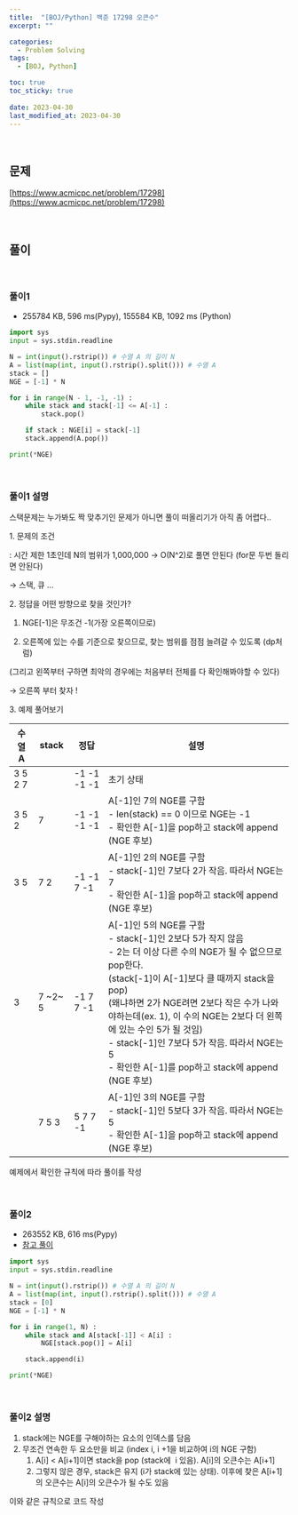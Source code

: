 ```yaml
---
title:  "[BOJ/Python] 백준 17298 오큰수"
excerpt: ""

categories:
  - Problem Solving
tags:
  - [BOJ, Python]

toc: true
toc_sticky: true
 
date: 2023-04-30
last_modified_at: 2023-04-30
---
```


<br>

## **문제**

[https://www.acmicpc.net/problem/17298](https://www.acmicpc.net/problem/17298)

<br>

## **풀이**

<br>

### **풀이1**

- 255784 KB, 596 ms(Pypy), 155584 KB, 1092 ms (Python)

```python
import sys
input = sys.stdin.readline

N = int(input().rstrip()) # 수열 A 의 길이 N
A = list(map(int, input().rstrip().split())) # 수열 A
stack = []
NGE = [-1] * N

for i in range(N - 1, -1, -1) :
    while stack and stack[-1] <= A[-1] :
        stack.pop()

    if stack : NGE[i] = stack[-1]
    stack.append(A.pop())

print(*NGE)
```

<br>

### **풀이1 설명**

스택문제는 누가봐도 짝 맞추기인 문제가 아니면 풀이 떠올리기가 아직 좀 어렵다..

1\. 문제의 조건

: 시간 제한 1초인데 N의 범위가 1,000,000 → O(N^2)로 풀면 안된다 (for문 두번 돌리면 안된다)

→ 스택, 큐 ...

2\. 정답을 어떤 방향으로 찾을 것인가?

1) NGE\[-1\]은 무조건 -1(가장 오른쪽이므로)

2) 오른쪽에 있는 수를 기준으로 찾으므로, 찾는 범위를 점점 늘려갈 수 있도록 (dp처럼)

(그리고 왼쪽부터 구하면 최악의 경우에는 처음부터 전체를 다 확인해봐야할 수 있다)

→ 오른쪽 부터 찾자 !

3\. 예제 풀어보기

| 수열 A | stack | 정답 | 설명 |
| --- | --- | --- | --- |
| 3 5 2 7 |   | \-1 -1 -1 -1 | 초기 상태 |
| 3 5 2 | 7 | \-1 -1 -1 -1 | A\[-1\]인 7의 NGE를 구함 <br> - len(stack) == 0 이므로 NGE는 -1 <br> - 확인한 A\[-1\]을 pop하고 stack에 append (NGE 후보) |
| 3 5 | 7 2 | \-1 -1 7 -1 | A\[-1\]인 2의 NGE를 구함 <br> - stack\[-1\]인 7보다 2가 작음. 따라서 NGE는 7 <br> - 확인한 A\[-1\]을 pop하고 stack에 append (NGE 후보) |
| 3 | 7 ~2~ 5 | \-1 7 7 -1 | A\[-1\]인 5의 NGE를 구함 <br> - stack\[-1\]인 2보다 5가 작지 않음 <br> - 2는 더 이상 다른 수의 NGE가 될 수 없으므로 pop한다. <br> (stack\[-1\]이 A\[-1\]보다 클 때까지 stack을 pop) <br> (왜냐하면 2가 NGE려면 2보다 작은 수가 나와야하는데(ex. 1), 이 수의 NGE는 2보다 더 왼쪽에 있는 수인 5가 될 것임) <br> - stack\[-1\]인 7보다 5가 작음. 따라서 NGE는 5 <br> - 확인한 A\[-1\]를 pop하고 stack에 append (NGE 후보) |
|   | 7 5 3 | 5 7 7 -1 | A\[-1\]인 3의 NGE를 구함 <br> - stack\[-1\]인 5보다 3가 작음. 따라서 NGE는 5 <br> - 확인한 A\[-1\]을 pop하고 stack에 append (NGE 후보) |

예제에서 확인한 규칙에 따라 풀이를 작성

<br>

### **풀이2**

- 263552 KB, 616 ms(Pypy)
- [참고 풀이](https://hongcoding.tistory.com/40)

```python
import sys
input = sys.stdin.readline

N = int(input().rstrip()) # 수열 A 의 길이 N
A = list(map(int, input().rstrip().split())) # 수열 A
stack = [0]
NGE = [-1] * N

for i in range(1, N) :
    while stack and A[stack[-1]] < A[i] :
        NGE[stack.pop()] = A[i]

    stack.append(i)

print(*NGE)
```

<br>

### **풀이2 설명**

1. stack에는 NGE를 구해야하는 요소의 인덱스를 담음
2. 무조건 연속한 두 요소만을 비교 (index i, i +1을 비교하여 i의 NGE 구함)
   1. A\[i\] < A\[i+1\]이면 stack을 pop (stack에  i 있음). A\[i\]의 오큰수는 A\[i+1\]
   2. 그렇지 않은 경우, stack은 유지 (i가 stack에 있는 상태). 이후에 찾은 A\[i+1\]의 오큰수는 A\[i\]의 오큰수가 될 수도 있음

이와 같은 규칙으로 코드 작성

<br>